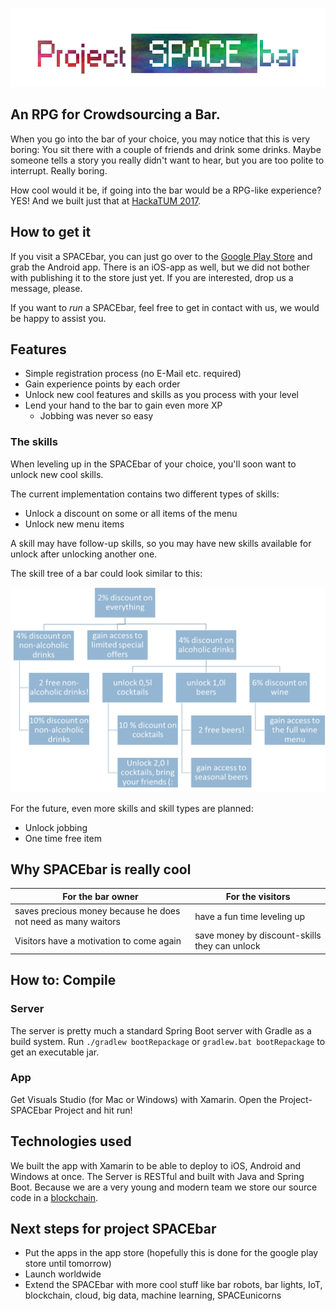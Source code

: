 ![Project SPACEbar](spacebar_transparent.png?raw=true)

## An RPG for Crowdsourcing a Bar.

When you go into the bar of your choice, you may notice that this is very boring:
You sit there with a couple of friends and drink some drinks.
Maybe someone tells a story you really didn't want to hear, but you are too polite to interrupt.
Really boring.

How cool would it be, if going into the bar would be a RPG-like experience?
YES!
And we built just that at [HackaTUM 2017](https://hack.tum.de/).

## How to get it

If you visit a SPACEbar, you can just go over to the [Google Play Store]() and grab the Android app.
There is an iOS-app as well, but we did not bother with publishing it to the store just yet.
If you are interested, drop us a message, please.

If you want to _run_ a SPACEbar, feel free to get in contact with us, we would be happy to assist you.

## Features

- Simple registration process (no E-Mail etc. required)
- Gain experience points by each order
- Unlock new cool features and skills as you process with your level
- Lend your hand to the bar to gain even more XP
  - Jobbing was never so easy

### The skills

When leveling up in the SPACEbar of your choice, you'll soon want to unlock new cool skills.

The current implementation contains two different types of skills:
- Unlock a discount on some or all items of the menu
- Unlock new menu items

A skill may have follow-up skills, so you may have new skills available for unlock after unlocking another one.

The skill tree of a bar could look similar to this:

![skill tree](./skilltree.png)

For the future, even more skills and skill types are planned:

- Unlock jobbing
- One time free item

## Why SPACEbar is really cool

| For the bar owner | For the visitors |
|-------------------|------------------|
| saves precious money because he does not need as many waitors | have a fun time leveling up |
| Visitors have a motivation to come again | save money by discount-skills they can unlock |

## How to: Compile

### Server

The server is pretty much a standard Spring Boot server with Gradle as a build system.
Run `./gradlew bootRepackage` or `gradlew.bat bootRepackage` to get an executable jar.

### App

Get Visuals Studio (for Mac or Windows) with Xamarin. Open the Project-SPACEbar Project and hit run!

## Technologies used

We built the app with Xamarin to be able to deploy to iOS, Android and Windows at once.
The Server is RESTful and built with Java and Spring Boot.
Because we are a very young and modern team we store our source code in a [blockchain](https://github.com/lacinoire/project-spacebar).

## Next steps for project SPACEbar
- Put the apps in the app store (hopefully this is done for the google play store until tomorrow)
- Launch worldwide
- Extend the SPACEbar with more cool stuff like bar robots, bar lights, IoT, blockchain, cloud, big data, machine learning, SPACEunicorns
